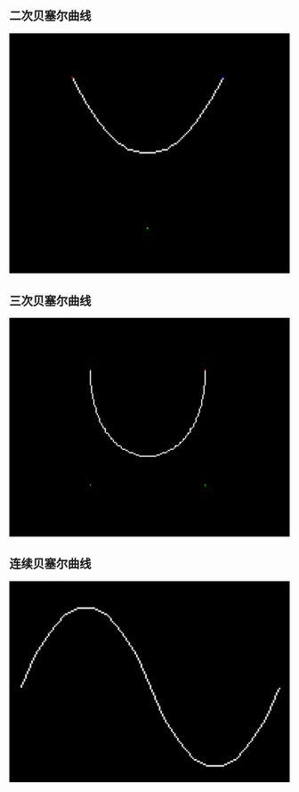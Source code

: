 ## 二次贝塞尔曲线
<img src="assets/img.png">

## 三次贝塞尔曲线
<img src="assets/img_1.png">

## 连续贝塞尔曲线
<img src="assets/img_2.png">
